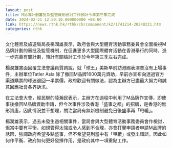 ```yaml
---
layout: post
title: M品牌計劃審批及監管機制檢討工作預計今年第三季完成
date: 2024-02-21 12:50:10.000000000 +08:00
link: https://news.rthk.hk/rthk/ch/component/k2/1741214-20240221.htm
categories: rthk
---
```


文化體育及旅遊局局長楊潤雄表示，政府會與大型體育活動事務委員會全面檢視M品牌計劃的審批及監管機制，在促進更多大型國際體育活動在香港舉行的同時，進一步完善有關計劃，預計有關檢討工作於今年第三季左右完成。

楊潤雄書面回覆立法會議員質詢說，就「球王」美斯早前訪港踢表演賽沒有上場事件，主辦單位Tatler Asia 除了撤回M品牌1600萬元資助，早前亦宣布向透過官方渠道購票的球迷退回一半票價，政府歡迎有關做法，認為主辦方已盡最大努力和誠意回應社會各界訴求。

在立法會大會，經民聯的陸瀚民表示，主辦方在過程中利用了M品牌作宣傳，即使事後撤回M品牌資助申請，但今次事件涉及香港「盛事之都」的招牌，是香港的無形資產，因此情況並不想理，關注當局有無新機制避免日後盛事再「甩轆」。

楊潤雄表示，過去未發生過相關事件，當局會與大型體育活動事務委員會作檢討，但當中要有平衡，如規管得太強或令人感到不合理，亦會打擊申請者申請M品牌的誘因，強調政府希望多點盛事，但不希望見到當中有「甩轆」或發出錯誤，因此如何作平衡、政府如何更好發揮作用，是政府其中一項重點工作。
